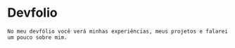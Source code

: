 # Devfolio
    No meu devfólio você verá minhas experiências, meus projetos e falarei um pouco sobre mim.
